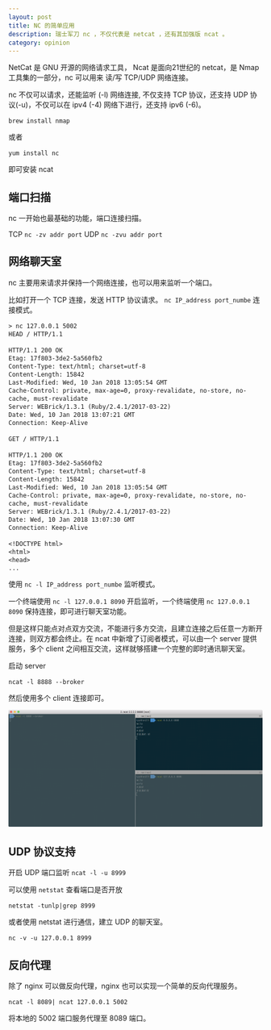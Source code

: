 ```yaml
---
layout: post
title: NC 的简单应用
description: 瑞士军刀 nc ，不仅代表是 netcat ，还有其加强版 ncat 。
category: opinion
---
```


NetCat 是 GNU 开源的网络请求工具， Ncat 是面向21世纪的 netcat，是 Nmap 工具集的一部分，nc 可以用来 读/写 TCP/UDP 网络连接。

nc 不仅可以请求，还能监听 (-l) 网络连接, 不仅支持 TCP 协议，还支持 UDP 协议(-u)，不仅可以在 ipv4 (-4) 网络下进行，还支持 ipv6 (-6)。

```
brew install nmap
```

或者

```
yum install nc
```

即可安装 ncat

## 端口扫描

nc 一开始也最基础的功能，端口连接扫描。

TCP `nc -zv addr port` UDP `nc -zvu addr port`

## 网络聊天室

nc 主要用来请求并保持一个网络连接，也可以用来监听一个端口。

比如打开一个 TCP 连接，发送 HTTP 协议请求。 `nc IP_address port_numbe` 连接模式。

```
> nc 127.0.0.1 5002
HEAD / HTTP/1.1

HTTP/1.1 200 OK
Etag: 17f803-3de2-5a560fb2
Content-Type: text/html; charset=utf-8
Content-Length: 15842
Last-Modified: Wed, 10 Jan 2018 13:05:54 GMT
Cache-Control: private, max-age=0, proxy-revalidate, no-store, no-cache, must-revalidate
Server: WEBrick/1.3.1 (Ruby/2.4.1/2017-03-22)
Date: Wed, 10 Jan 2018 13:07:21 GMT
Connection: Keep-Alive

GET / HTTP/1.1

HTTP/1.1 200 OK
Etag: 17f803-3de2-5a560fb2
Content-Type: text/html; charset=utf-8
Content-Length: 15842
Last-Modified: Wed, 10 Jan 2018 13:05:54 GMT
Cache-Control: private, max-age=0, proxy-revalidate, no-store, no-cache, must-revalidate
Server: WEBrick/1.3.1 (Ruby/2.4.1/2017-03-22)
Date: Wed, 10 Jan 2018 13:07:30 GMT
Connection: Keep-Alive

<!DOCTYPE html>
<html>
<head>
...
```

使用 `nc -l IP_address port_numbe` 监听模式。

一个终端使用 `nc -l 127.0.0.1 8090` 开启监听，一个终端使用 `nc 127.0.0.1 8090` 保持连接，即可进行聊天室功能。

但是这样只能点对点双方交流，不能进行多方交流，且建立连接之后任意一方断开连接，则双方都会终止。在 ncat 中新增了订阅者模式，可以由一个 server 提供服务，多个 client 之间相互交流，这样就够搭建一个完整的即时通讯聊天室。

启动 server

```
ncat -l 8888 --broker
```

然后使用多个 client 连接即可。

![ncat_chatroom.png](/images/ncat_chatroom.png)

## UDP 协议支持

开启 UDP 端口监听 `ncat -l -u 8999`

可以使用 `netstat` 查看端口是否开放

```
netstat -tunlp|grep 8999
```

或者使用 netstat 进行通信，建立 UDP 的聊天室。

```
nc -v -u 127.0.0.1 8999
```

## 反向代理

除了 nginx 可以做反向代理，nginx 也可以实现一个简单的反向代理服务。

```
ncat -l 8089| ncat 127.0.0.1 5002
```

将本地的 5002 端口服务代理至 8089 端口。
